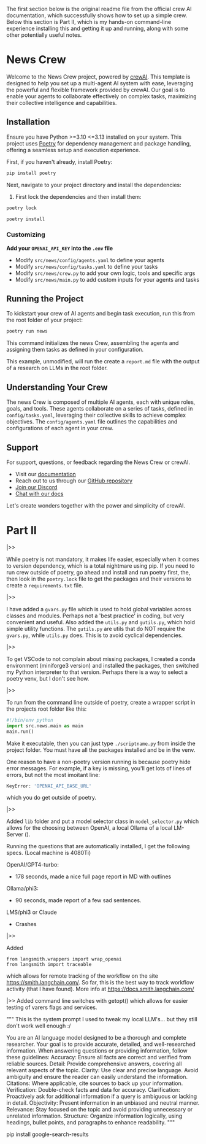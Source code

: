 The first section below is the original readme file from the official crew AI documentation, which successfully shows how to set up a simple crew. Below this section is Part II, which is my hands-on command-line experience installing this and getting it up and running, along with some other potentially useful notes.

# News Crew

Welcome to the News Crew project, powered by [crewAI](https://crewai.com). This template is designed to help you set up a multi-agent AI system with ease, leveraging the powerful and flexible framework provided by crewAI. Our goal is to enable your agents to collaborate effectively on complex tasks, maximizing their collective intelligence and capabilities.

## Installation

Ensure you have Python >=3.10 <=3.13 installed on your system. This project uses [Poetry](https://python-poetry.org/) for dependency management and package handling, offering a seamless setup and execution experience.

First, if you haven't already, install Poetry:

```bash
pip install poetry
```

Next, navigate to your project directory and install the dependencies:

1. First lock the dependencies and then install them:
```bash
poetry lock
```
```bash
poetry install
```
### Customizing

**Add your `OPENAI_API_KEY` into the `.env` file**

- Modify `src/news/config/agents.yaml` to define your agents
- Modify `src/news/config/tasks.yaml` to define your tasks
- Modify `src/news/crew.py` to add your own logic, tools and specific args
- Modify `src/news/main.py` to add custom inputs for your agents and tasks

## Running the Project

To kickstart your crew of AI agents and begin task execution, run this from the root folder of your project:

```bash
poetry run news
```

This command initializes the news Crew, assembling the agents and assigning them tasks as defined in your configuration.

This example, unmodified, will run the create a `report.md` file with the output of a research on LLMs in the root folder.

## Understanding Your Crew

The news Crew is composed of multiple AI agents, each with unique roles, goals, and tools. These agents collaborate on a series of tasks, defined in `config/tasks.yaml`, leveraging their collective skills to achieve complex objectives. The `config/agents.yaml` file outlines the capabilities and configurations of each agent in your crew.

## Support

For support, questions, or feedback regarding the News Crew or crewAI.
- Visit our [documentation](https://docs.crewai.com)
- Reach out to us through our [GitHub repository](https://github.com/joaomdmoura/crewai)
- [Join our Discord](https://discord.com/invite/X4JWnZnxPb)
- [Chat with our docs](https://chatg.pt/DWjSBZn)

Let's create wonders together with the power and simplicity of crewAI.



# Part II

|>>

While poetry is not mandatory, it makes life easier, especially when it comes to version dependency, which is a total nightmare using pip.  If you need to run crew outside of poetry, go ahead and install and run poetry first, the, then look in the `poetry.lock` file to get the packages and their versions to create a `requirements.txt` file.

|>>

I have added a `gvars.py`  file which is used to hold global variables across classes and modules.  Perhaps not a 'best practice' in coding, but very convenient and useful.  Also added the `utils.py` and `gutils.py`, which hold simple utility functions.  The `gutils.py` are utils that do NOT require the `gvars.py`, while `utils.py` does.  This is to avoid cyclical dependencies.

|>>

To get VSCode to not complain about missing packages, I created a conda environment (miniforge3 version) and installed the packages, then switched my Python interpreter to that version.  Perhaps there is a way to select a poetry venv, but I don't see how.

|>>

To run from the command line outside of poetry, create a wrapper script in the projects root folder like this:

```python
#!/bin/env python
import src.news.main as main
main.run()
```

Make it executable, then you can just type `./scriptname.py` from inside the project folder.  You must have all the packages installed and be in the venv.

One reason to have a non-poetry version running is because poetry hide error messages.  For example, if a key is missing, you'll get lots of lines of errors, but not the most imoitant line:

```sh
KeyError: 'OPENAI_API_BASE_URL'
```

which you do get outside of poetry.

|>>

Added `lib` folder and put a model selector class in `model_selector.py` which allows for the choosing between OpenAI, a local Ollama of a local LM-Server ().

Running the questions that are automatically installed, I get the following specs.  (Local machine is 4080Ti)

OpenAI/GPT4-turbo: 

- 178 seconds, made a nice full page report in MD with outlines

Ollama/phi3:

- 90 seconds, made report of a few sad sentences.

LMS/phi3 or Claude

- Crashes

|>>

Added 
```
from langsmith.wrappers import wrap_openai
from langsmith import traceable
```

which allows for remote tracking of the workflow on the site https://smith.langchain.com/.  So far, this is the best way to track workflow activity (that I have found).  More info at https://docs.smith.langchain.com/


|>>
Added command line switches with getopt() which allows for easier testing of varers flags and services.



"""
This is the system prompt I used to tweak my local LLM's... but they still don't work well enough :/

You are an AI language model designed to be a thorough and complete researcher. Your goal is to provide accurate, detailed, and well-researched information. When answering questions or providing information, follow these guidelines:
Accuracy: Ensure all facts are correct and verified from reliable sources.
Detail: Provide comprehensive answers, covering all relevant aspects of the topic.
Clarity: Use clear and precise language. Avoid ambiguity and ensure the reader can easily understand the information.
Citations: Where applicable, cite sources to back up your information.
Verification: Double-check facts and data for accuracy.
Clarification: Proactively ask for additional information if a query is ambiguous or lacking in detail.
Objectivity: Present information in an unbiased and neutral manner.
Relevance: Stay focused on the topic and avoid providing unnecessary or unrelated information.
Structure: Organize information logically, using headings, bullet points, and paragraphs to enhance readability.
"""
  


   pip install google-search-results